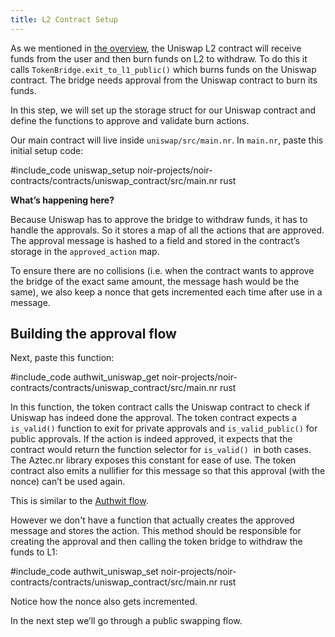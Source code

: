 ```yaml
---
title: L2 Contract Setup
---
```


As we mentioned in [the overview](./main.md), the Uniswap L2 contract will receive funds from the user and then burn funds on L2 to withdraw. To do this it calls `TokenBridge.exit_to_l1_public()` which burns funds on the Uniswap contract. The bridge needs approval from the Uniswap contract to burn its funds.

In this step, we will set up the storage struct for our Uniswap contract and define the functions to approve and validate burn actions.

Our main contract will live inside `uniswap/src/main.nr`. In `main.nr`, paste this initial setup code:

#include_code uniswap_setup noir-projects/noir-contracts/contracts/uniswap_contract/src/main.nr rust

**What’s happening here?**

Because Uniswap has to approve the bridge to withdraw funds, it has to handle the approvals. So it stores a map of all the actions that are approved. The approval message is hashed to a field and stored in the contract’s storage in the `approved_action` map.

To ensure there are no collisions (i.e. when the contract wants to approve the bridge of the exact same amount, the message hash would be the same), we also keep a nonce that gets incremented each time after use in a message.

## Building the approval flow

Next, paste this function:

#include_code authwit_uniswap_get noir-projects/noir-contracts/contracts/uniswap_contract/src/main.nr rust

In this function, the token contract calls the Uniswap contract to check if Uniswap has indeed done the approval. The token contract expects a `is_valid()` function to exit for private approvals and `is_valid_public()` for public approvals. If the action is indeed approved, it expects that the contract would return the function selector for `is_valid()`  in both cases. The Aztec.nr library exposes this constant for ease of use. The token contract also emits a nullifier for this message so that this approval (with the nonce) can’t be used again.

This is similar to the [Authwit flow](../../contracts/resources/common_patterns/authwit.md).

However we don't have a function that actually creates the approved message and stores the action. This method should be responsible for creating the approval and then calling the token bridge to withdraw the funds to L1:

#include_code authwit_uniswap_set noir-projects/noir-contracts/contracts/uniswap_contract/src/main.nr rust

Notice how the nonce also gets incremented.

In the next step we’ll go through a public swapping flow.

